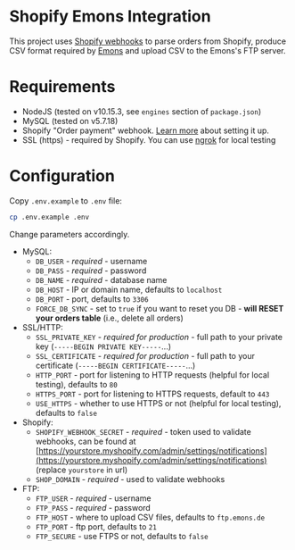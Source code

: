 # Shopify Emons Integration
This project uses [Shopify webhooks](https://help.shopify.com/en/api/getting-started/webhooks)
to parse orders from Shopify, produce CSV format required by [Emons](https://www.emons.de/)
and upload CSV to the Emons's FTP server.

# Requirements
- NodeJS (tested on v10.15.3, see `engines` section of `package.json`)
- MySQL (tested on v5.7.18)
- Shopify "Order payment" webhook. [Learn more](https://help.shopify.com/en/api/getting-started/webhooks#configuring-webhooks) about setting it up.
- SSL (https) - required by Shopify. You can use [ngrok](https://github.com/inconshreveable/ngrok) for local testing

# Configuration
Copy `.env.example` to `.env` file:
```bash
cp .env.example .env
```

Change parameters accordingly.

- MySQL:
  - `DB_USER` - *required* - username
  - `DB_PASS` - *required* - password
  - `DB_NAME` - *required* - database name
  - `DB_HOST` - IP or domain name, defaults to `localhost`
  - `DB_PORT` - port, defaults to `3306`
  - `FORCE_DB_SYNC` - set to `true` if you want to reset you DB - **will RESET your orders table** (i.e., delete all orders)
- SSL/HTTP:
  - `SSL_PRIVATE_KEY` - *required for production* - full path to your private key (`-----BEGIN PRIVATE KEY-----`...)
  - `SSL_CERTIFICATE` - *required for production* - full path to your certificate (`-----BEGIN CERTIFICATE-----`...)
  - `HTTP_PORT` - port for listening to HTTP requests (helpful for local testing), defaults to `80`
  - `HTTPS_PORT` - port for listening to HTTPS requests, default to `443`
  - `USE_HTTPS` - whether to use HTTPS or not (helpful for local testing), defaults to `false`
- Shopify:
  - `SHOPIFY_WEBHOOK_SECRET` - *required* - token used to validate webhooks, can be found at [https://yourstore.myshopify.com/admin/settings/notifications](https://yourstore.myshopify.com/admin/settings/notifications) (replace `yourstore` in url) 
  - `SHOP_DOMAIN` - *required* - used to validate webhooks
- FTP:
  - `FTP_USER` - *required* - username
  - `FTP_PASS` - *required* - password
  - `FTP_HOST` - where to upload CSV files, defaults to `ftp.emons.de`
  - `FTP_PORT` - ftp port, defaults to `21`
  - `FTP_SECURE` - use FTPS or not, defaults to `false`
